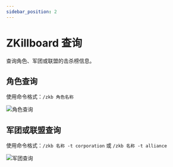 ```yaml
---
sidebar_position: 2
---
```


# ZKillboard 查询

查询角色、军团或联盟的击杀榜信息。

## 角色查询

使用命令格式：`/zkb 角色名称`

![角色查询](/img/docs/features/zkb/char.png)

## 军团或联盟查询

使用命令格式：`/zkb 名称 -t corporation` 或 `/zkb 名称 -t alliance`

![军团查询](/img/docs/features/zkb/corp.png)